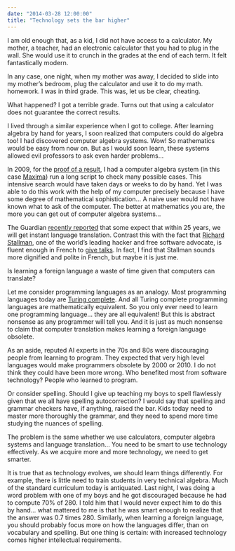 ```yaml
---
date: "2014-03-28 12:00:00"
title: "Technology sets the bar higher"
---
```




I am old enough that, as a kid, I did not have access to a calculator. My mother, a teacher, had an electronic calculator that you had to plug in the wall. She would use it to crunch in the grades at the end of each term. It felt fantastically modern.

In any case, one night, when my mother was away, I decided to slide into my mother&rsquo;s bedroom, plug the calculator and use it to do my math. homework. I was in third grade. This was, let us be clear, cheating.

What happened? I got a terrible grade. Turns out that using a calculator does not guarantee the correct results. 

I lived through a similar experience when I got to college. After learning algebra by hand for years, I soon realized that computers could do algebra too! I had discovered computer algebra systems. Wow! So mathematics would be easy from now on. But as I would soon learn, these systems allowed evil professors to ask even harder problems&hellip;

In 2009, for the [proof of a result](http://arxiv.org/abs/0901.3751), I had a computer algebra system (in this case [Maxima](http://maxima.sourceforge.net/)) run a long script to check many possible cases. This intensive search would have taken days or weeks to do by hand. Yet I was able to do this work with the help of my computer precisely because I have some degree of mathematical sophistication&hellip; A naive user would not have known what to ask of the computer. The better at mathematics you are, the more you can get out of computer algebra systems&hellip; 

The Guardian [recently reported](https://www.theguardian.com/technology/2014/mar/14/babelfish-web-language-translation-lifelogging-cyberwar) that some expect that within 25&nbsp;years, we will get instant language translation. Contrast this with the fact that [Richard Stallman](https://en.wikipedia.org/wiki/Richard_stallman), one of the world&rsquo;s leading hacker and free software advocate, is fluent enough in French to [give talks](https://www.youtube.com/watch?v=kNY2ZgmUy0g). In fact, I find that Stallman sounds more dignified and polite in French, but maybe it is just me.

Is learning a foreign language a waste of time given that computers can translate? 

Let me consider programming languages as an analogy. Most programming languages today are [Turing complete](https://en.wikipedia.org/wiki/Turing_complete). And all Turing complete programming languages are mathematically equivalent. So you only ever need to learn one programming language&hellip; they are all equivalent! But this is abstract nonsense as any programmer will tell you. And it is just as much nonsense to claim that computer translation makes learning a foreign language obsolete.

As an aside, reputed AI experts in the 70s and 80s were discouraging people from learning to program. They expected that very high level languages would make programmers obsolete by 2000 or 2010. I do not think they could have been more wrong. Who benefited most from software technology? People who learned to program.

Or consider spelling. Should I give up teaching my boys to spell flawlessly given that we all have spelling autocorrection? I would say that spelling and grammar checkers have, if anything, raised the bar. Kids today need to master more thoroughly the grammar, and they need to spend more time studying the nuances of spelling.

The problem is the same whether we use calculators, computer algebra systems and language translation&hellip; You need to be smart to use technology effectively. As we acquire more and more technology, we need to get smarter. 

It is true that as technology evolves, we should learn things differently. For example, there is little need to train students in very technical algebra. Much of the standard curriculum today is antiquated. Last night, I was doing a word problem with one of my boys and he got discouraged because he had to compute 70% of 280. I told him that I would never expect him to do this by hand&hellip; what mattered to me is that he was smart enough to realize that the answer was 0.7 times 280. Similarly, when learning a foreign language, you should probably focus more on how the languages differ, than on vocabulary and spelling. But one thing is certain: with increased technology comes higher intellectual requirements. 

